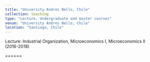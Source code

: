 ```yaml
---
title: "University Andres Bello, Chile"
collection: teaching
type: "Lecture, Undergraduate and master courses"
venue: "University Andres Bello, Chile"
location: "Santiago, Chile"
---
```


Lecture: Industrial Organization,
         Microeconomics I,
         Microeconomics II (2016-2018)

======

